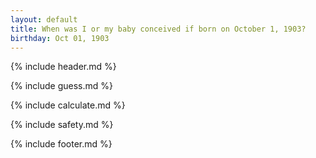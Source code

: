 ```yaml
---
layout: default
title: When was I or my baby conceived if born on October 1, 1903?
birthday: Oct 01, 1903
---
```


{% include header.md %}

{% include guess.md %}

{% include calculate.md %}

{% include safety.md %}

{% include footer.md %}



